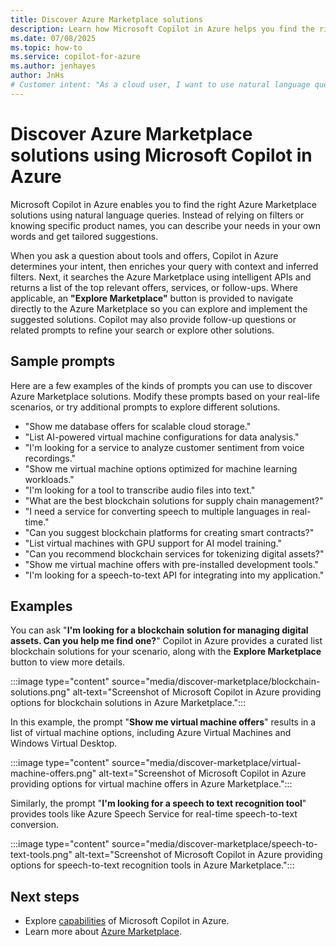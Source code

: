 ```yaml
---
title: Discover Azure Marketplace solutions 
description: Learn how Microsoft Copilot in Azure helps you find the right Azure Marketplace solutions using natural language queries.
ms.date: 07/08/2025
ms.topic: how-to
ms.service: copilot-for-azure
ms.author: jenhayes
author: JnHs
# Customer intent: "As a cloud user, I want to use natural language queries to find relevant Azure Marketplace solutions, so that I can quickly identify and implement the tools that meet my needs without manually filtering through extensive options."
---
```


# Discover Azure Marketplace solutions using Microsoft Copilot in Azure

Microsoft Copilot in Azure enables you to find the right Azure Marketplace solutions using natural language queries. Instead of relying on filters or knowing specific product names, you can describe your needs in your own words and get tailored suggestions.

When you ask a question about tools and offers, Copilot in Azure determines your intent, then enriches your query with context and inferred filters. Next, it searches the Azure Marketplace using intelligent APIs and returns a list of the top relevant offers, services, or follow-ups. Where applicable, an **"Explore Marketplace"** button is provided to navigate directly to the Azure Marketplace so you can explore and implement the suggested solutions. Copilot may also provide follow-up questions or related prompts to refine your search or explore other solutions.

## Sample prompts

Here are a few examples of the kinds of prompts you can use to discover Azure Marketplace solutions. Modify these prompts based on your real-life scenarios, or try additional prompts to explore different solutions.

- "Show me database offers for scalable cloud storage."
- "List AI-powered virtual machine configurations for data analysis."
- "I'm looking for a service to analyze customer sentiment from voice recordings."
- "Show me virtual machine options optimized for machine learning workloads."
- "I'm looking for a tool to transcribe audio files into text."
- "What are the best blockchain solutions for supply chain management?"
- "I need a service for converting speech to multiple languages in real-time."
- "Can you suggest blockchain platforms for creating smart contracts?"
- "List virtual machines with GPU support for AI model training."
- "Can you recommend blockchain services for tokenizing digital assets?"
- "Show me virtual machine offers with pre-installed development tools."
- "I'm looking for a speech-to-text API for integrating into my application."

## Examples

You can ask "**I'm looking for a blockchain solution for managing digital assets. Can you help me find one?**" Copilot in Azure provides a curated list blockchain solutions for your scenario, along with the **Explore Marketplace** button to view more details.

:::image type="content" source="media/discover-marketplace/blockchain-solutions.png" alt-text="Screenshot of Microsoft Copilot in Azure providing options for blockchain solutions in Azure Marketplace.":::

In this example, the prompt "**Show me virtual machine offers**" results in a list of virtual machine options, including Azure Virtual Machines and Windows Virtual Desktop.

:::image type="content" source="media/discover-marketplace/virtual-machine-offers.png" alt-text="Screenshot of Microsoft Copilot in Azure providing options for virtual machine offers in Azure Marketplace.":::

Similarly, the prompt "**I'm looking for a speech to text recognition tool**" provides tools like Azure Speech Service for real-time speech-to-text conversion.

:::image type="content" source="media/discover-marketplace/speech-to-text-tools.png" alt-text="Screenshot of Microsoft Copilot in Azure providing options for speech-to-text recognition tools in Azure Marketplace.":::


## Next steps

- Explore [capabilities](capabilities.md) of Microsoft Copilot in Azure.
- Learn more about [Azure Marketplace](https://azure.microsoft.com/partners/marketplace).
